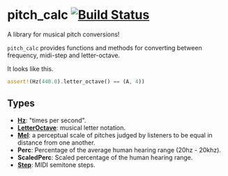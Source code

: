# pitch_calc [![Build Status](https://travis-ci.org/RustAudio/pitch_calc.svg?branch=master)](https://travis-ci.org/RustAudio/pitch_calc)

A library for musical pitch conversions!

`pitch_calc` provides functions and methods for converting between frequency, midi-step and letter-octave.

It looks like this.

```Rust
assert!(Hz(440.0).letter_octave() == (A, 4))
```

Types
-----

- [**Hz**](http://en.wikipedia.org/wiki/Hertz): "times per second".
- [**LetterOctave**](http://en.wikipedia.org/wiki/Letter_notation): musical letter notation.
- [**Mel**](http://en.wikipedia.org/wiki/Mel_scale): a perceptual scale of pitches judged by listeners to be equal in distance from one another.
- **Perc**: Percentage of the average human hearing range (20hz - 20khz).
- **ScaledPerc**: Scaled percentage of the human hearing range.
- [**Step**](http://en.wikipedia.org/wiki/Semitone): MIDI semitone steps.

